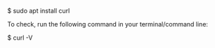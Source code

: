 $ sudo apt install curl

To check, run the following command in your terminal/command line:

$ curl -V

